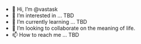 - 👋 Hi, I’m @vastask
- 👀 I’m interested in ... TBD
- 🌱 I’m currently learning ... TBD
- 💞️ I’m looking to collaborate on the meaning of life.
- 📫 How to reach me ... TBD

<!---
vastask/vastask is a ✨ special ✨ repository because its `README.md` (this file) appears on your GitHub profile.
You can click the Preview link to take a look at your changes.
--->
